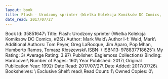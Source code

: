 ```yaml
---
layout: book
title: Flash - Urodzony sprinter (Wielka Kolekcja Komiksów DC Comics,  no. 25)
date_read: 2017/07/27
---
```


Book Id: 35851647\ 
Title: Flash: Urodzony sprinter (Wielka Kolekcja Komiksów DC Comics, #25)\ 
Author: Mark Waid\ 
Author l-f: Waid, Mark\ 
Additional Authors: Tom Peyer, Greg LaRocque, Jim Aparo, Pop Mhan, Humberto Ramos, Tomasz Kłoszewski\ 
ISBN: \ 
ISBN13: 9788377186251\ 
My Rating: 3\ 
Average Rating: 3.97\ 
Publisher: Eaglemoss Collections\ 
Binding: Hardcover\ 
Number of Pages: 160\ 
Year Published: 2017\ 
Original Publication Year: 1992\ 
Date Read: 2017/07/27\ 
Date Added: 2017/07/26\ 
Bookshelves: \ 
Exclusive Shelf: read\ 
Read Count: 1\ 
Owned Copies: 0\ 

